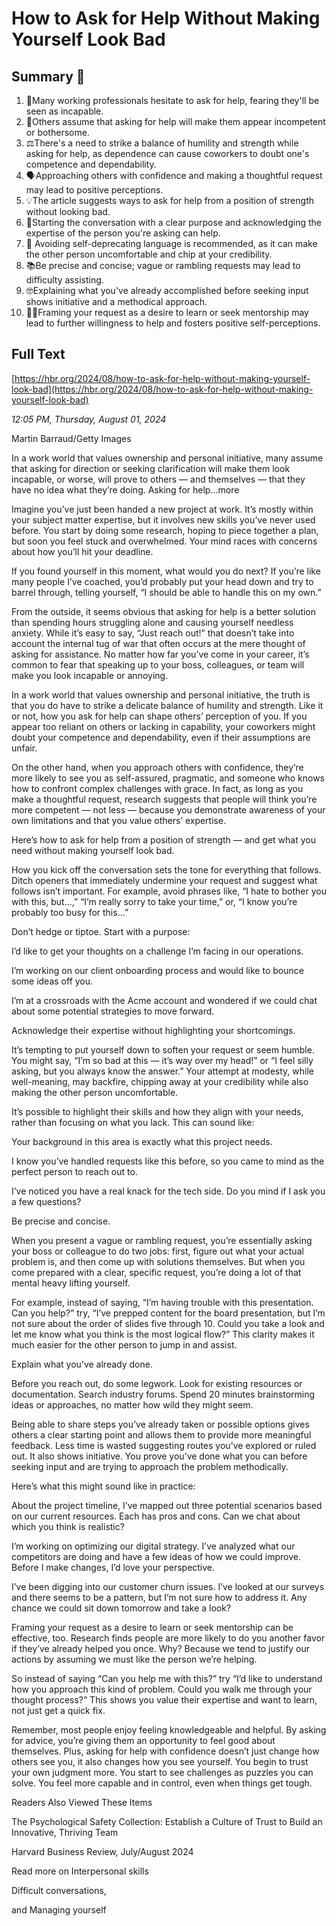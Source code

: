 # How to Ask for Help Without Making Yourself Look Bad

## Summary 🤖

1. 🤔Many working professionals hesitate to ask for help, fearing they'll be seen as incapable.
2. 👥Others assume that asking for help will make them appear incompetent or bothersome.
3. ⚖️There's a need to strike a balance of humility and strength while asking for help, as dependence can cause coworkers to doubt one's competence and dependability.
4. 🗣️Approaching others with confidence and making a thoughtful request may lead to positive perceptions.
5. 💡The article suggests ways to ask for help from a position of strength without looking bad.
6. 🎯Starting the conversation with a clear purpose and acknowledging the expertise of the person you're asking can help.
7. 🚫 Avoiding self-deprecating language is recommended, as it can make the other person uncomfortable and chip at your credibility.
8. 📚Be precise and concise; vague or rambling requests may lead to difficulty assisting.
9. 🤓Explaining what you've already accomplished before seeking input shows initiative and a methodical approach.
10. 👩‍🏫Framing your request as a desire to learn or seek mentorship may lead to further willingness to help and fosters positive self-perceptions.

## Full Text

[https://hbr.org/2024/08/how-to-ask-for-help-without-making-yourself-look-bad](https://hbr.org/2024/08/how-to-ask-for-help-without-making-yourself-look-bad)

*12:05 PM, Thursday, August 01, 2024*

Martin Barraud/Getty Images

In a work world that values ownership and personal initiative, many assume that asking for direction or seeking clarification will make them look incapable, or worse, will prove to others — and themselves — that they have no idea what they’re doing. Asking for help...more

Imagine you’ve just been handed a new project at work. It’s mostly within your subject matter expertise, but it involves new skills you’ve never used before. You start by doing some research, hoping to piece together a plan, but soon you feel stuck and overwhelmed. Your mind races with concerns about how you’ll hit your deadline.

If you found yourself in this moment, what would you do next? If you’re like many people I’ve coached, you’d probably put your head down and try to barrel through, telling yourself, “I should be able to handle this on my own.”

From the outside, it seems obvious that asking for help is a better solution than spending hours struggling alone and causing yourself needless anxiety. While it’s easy to say, “Just reach out!” that doesn’t take into account the internal tug of war that often occurs at the mere thought of asking for assistance. No matter how far you’ve come in your career, it’s common to fear that speaking up to your boss, colleagues, or team will make you look incapable or annoying.

In a work world that values ownership and personal initiative, the truth is that you do have to strike a delicate balance of humility and strength. Like it or not, how you ask for help can shape others’ perception of you. If you appear too reliant on others or lacking in capability, your coworkers might doubt your competence and dependability, even if their assumptions are unfair.

On the other hand, when you approach others with confidence, they’re more likely to see you as self-assured, pragmatic, and someone who knows how to confront complex challenges with grace. In fact, as long as you make a thoughtful request, research suggests that people will think you’re more competent — not less — because you demonstrate awareness of your own limitations and that you value others’ expertise.

Here’s how to ask for help from a position of strength — and get what you need without making yourself look bad.

How you kick off the conversation sets the tone for everything that follows. Ditch openers that immediately undermine your request and suggest what follows isn’t important. For example, avoid phrases like, “I hate to bother you with this, but…,” “I’m really sorry to take your time,” or, “I know you’re probably too busy for this…”

Don’t hedge or tiptoe. Start with a purpose:

I’d like to get your thoughts on a challenge I’m facing in our operations.

I’m working on our client onboarding process and would like to bounce some ideas off you.

I’m at a crossroads with the Acme account and wondered if we could chat about some potential strategies to move forward.

Acknowledge their expertise without highlighting your shortcomings.

It’s tempting to put yourself down to soften your request or seem humble. You might say, “I’m so bad at this — it’s way over my head!” or “I feel silly asking, but you always know the answer.” Your attempt at modesty, while well-meaning, may backfire, chipping away at your credibility while also making the other person uncomfortable.

It’s possible to highlight their skills and how they align with your needs, rather than focusing on what you lack. This can sound like:

Your background in this area is exactly what this project needs.

I know you’ve handled requests like this before, so you came to mind as the perfect person to reach out to.

I’ve noticed you have a real knack for the tech side. Do you mind if I ask you a few questions?

Be precise and concise.

When you present a vague or rambling request, you’re essentially asking your boss or colleague to do two jobs: first, figure out what your actual problem is, and then come up with solutions themselves. But when you come prepared with a clear, specific request, you’re doing a lot of that mental heavy lifting yourself.

For example, instead of saying, “I’m having trouble with this presentation. Can you help?” try, “I’ve prepped content for the board presentation, but I’m not sure about the order of slides five through 10. Could you take a look and let me know what you think is the most logical flow?” This clarity makes it much easier for the other person to jump in and assist.

Explain what you’ve already done.

Before you reach out, do some legwork. Look for existing resources or documentation. Search industry forums. Spend 20 minutes brainstorming ideas or approaches, no matter how wild they might seem.

Being able to share steps you’ve already taken or possible options gives others a clear starting point and allows them to provide more meaningful feedback. Less time is wasted suggesting routes you’ve explored or ruled out. It also shows initiative. You prove you’ve done what you can before seeking input and are trying to approach the problem methodically.

Here’s what this might sound like in practice:

About the project timeline, I’ve mapped out three potential scenarios based on our current resources. Each has pros and cons. Can we chat about which you think is realistic?

I’m working on optimizing our digital strategy. I’ve analyzed what our competitors are doing and have a few ideas of how we could improve. Before I make changes, I’d love your perspective.

I’ve been digging into our customer churn issues. I’ve looked at our surveys and there seems to be a pattern, but I’m not sure how to address it. Any chance we could sit down tomorrow and take a look?

Framing your request as a desire to learn or seek mentorship can be effective, too. Research finds people are more likely to do you another favor if they’ve already helped you once. Why? Because we tend to justify our actions by assuming we must like the person we’re helping.

So instead of saying “Can you help me with this?” try “I’d like to understand how you approach this kind of problem. Could you walk me through your thought process?” This shows you value their expertise and want to learn, not just get a quick fix.

Remember, most people enjoy feeling knowledgeable and helpful. By asking for advice, you’re giving them an opportunity to feel good about themselves. Plus, asking for help with confidence doesn’t just change how others see you, it also changes how you see yourself. You begin to trust your own judgment more. You start to see challenges as puzzles you can solve. You feel more capable and in control, even when things get tough.

Readers Also Viewed These Items

The Psychological Safety Collection: Establish a Culture of Trust to Build an Innovative, Thriving Team

Harvard Business Review, July/August 2024

Read more on Interpersonal skills

Difficult conversations,

and Managing yourself

